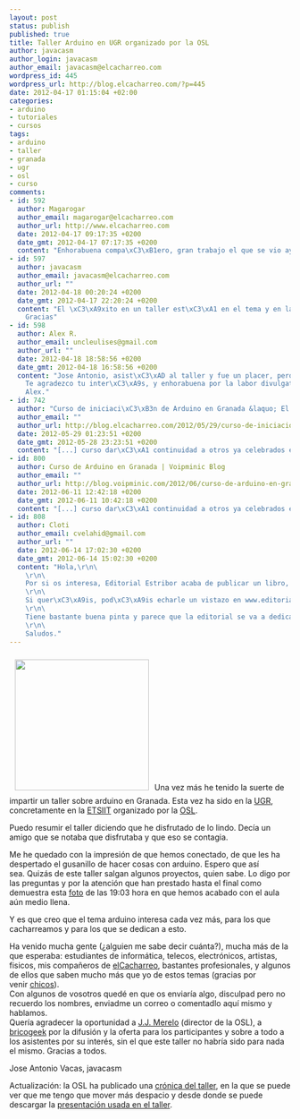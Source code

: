 ```yaml
--- 
layout: post
status: publish
published: true
title: Taller Arduino en UGR organizado por la OSL
author: javacasm
author_login: javacasm
author_email: javacasm@elcacharreo.com
wordpress_id: 445
wordpress_url: http://blog.elcacharreo.com/?p=445
date: 2012-04-17 01:15:04 +02:00
categories: 
- arduino
- tutoriales
- cursos
tags: 
- arduino
- taller
- granada
- ugr
- osl
- curso
comments: 
- id: 592
  author: Magarogar
  author_email: magarogar@elcacharreo.com
  author_url: http://www.elcacharreo.com
  date: 2012-04-17 09:17:35 +0200
  date_gmt: 2012-04-17 07:17:35 +0200
  content: "Enhorabuena compa\xC3\xB1ero, gran trabajo el que se vio ayer en la ETSIIT"
- id: 597
  author: javacasm
  author_email: javacasm@elcacharreo.com
  author_url: ""
  date: 2012-04-18 00:20:24 +0200
  date_gmt: 2012-04-17 22:20:24 +0200
  content: "El \xC3\xA9xito en un taller est\xC3\xA1 en el tema y en la comunicaci\xC3\xB3n con los asistentes: el tema est\xC3\xA1 de rechupete y la asistencia animada. No hubiera sido nada sin todos vosotros.\r\n\
    Gracias"
- id: 598
  author: Alex R.
  author_email: uncleulises@gmail.com
  author_url: ""
  date: 2012-04-18 18:58:56 +0200
  date_gmt: 2012-04-18 16:58:56 +0200
  content: "Jose Antonio, asist\xC3\xAD al taller y fue un placer, pero quer\xC3\xADa plantear una duda que no se trat\xC3\xB3 en el mismo. Mi inter\xC3\xA9s particular consiste sobre todo en controlar instalaciones con tensiones de red, y potencias relativamente altas, adecuadas a usos de dom\xC3\xB3tica. \xC2\xBFTen\xC3\xA9is documentaci\xC3\xB3n al respecto, o alg\xC3\xBAn recurso que me oriente un poco?\r\n\
    Te agradezco tu inter\xC3\xA9s, y enhorabuena por la labor divulgativa.\r\n\
    Alex."
- id: 742
  author: "Curso de iniciaci\xC3\xB3n de Arduino en Granada &laquo; El Cacharreo.com"
  author_email: ""
  author_url: http://blog.elcacharreo.com/2012/05/29/curso-de-iniciacion-de-arduino-en-granada/
  date: 2012-05-29 01:23:51 +0200
  date_gmt: 2012-05-28 23:23:51 +0200
  content: "[...] curso dar\xC3\xA1 continuidad a otros ya celebrados en Ja\xC3\xA9n y Granada\xC2\xA0(o aqu\xC3\xAD)\xC2\xA0\xC2\xA0y que tan \xC2\xA0buena acogida [...]"
- id: 800
  author: Curso de Arduino en Granada | Voipminic Blog
  author_email: ""
  author_url: http://blog.voipminic.com/2012/06/curso-de-arduino-en-granada/
  date: 2012-06-11 12:42:18 +0200
  date_gmt: 2012-06-11 10:42:18 +0200
  content: "[...] curso dar\xC3\xA1 continuidad a otros ya celebrados en Ja\xC3\xA9n y Granada (o aqu\xC3\xAD)\xC2\xA0\xC2\xA0y que tan \xC2\xA0buena acogida [...]"
- id: 808
  author: Cloti
  author_email: cvelahid@gmail.com
  author_url: ""
  date: 2012-06-14 17:02:30 +0200
  date_gmt: 2012-06-14 15:02:30 +0200
  content: "Hola,\r\n\
    \r\n\
    Por si os interesa, Editorial Estribor acaba de publicar un libro, en espa\xC3\xB1ol, sobre Arduino:  \xE2\x80\x9C30 Proyectos con Arduino\xE2\x80\x9D de Simon Monk.\r\n\
    \r\n\
    Si quer\xC3\xA9is, pod\xC3\xA9is echarle un vistazo en www.editorialestribor.com\r\n\
    \r\n\
    Tiene bastante buena pinta y parece que la editorial se va a dedicar a publicar libros de este tipo en espa\xC3\xB1ol.\r\n\
    \r\n\
    Saludos."
---
```

<a href="http://blog.elcacharreo.com/wp-content/uploads/2012/04/AqncxtTCMAE5adW.jpg"><img class="alignleft  wp-image-449" style="margin: 10px;" title="AqncxtTCMAE5adW" src="http://blog.elcacharreo.com/wp-content/uploads/2012/04/AqncxtTCMAE5adW-300x293.jpg" alt="" width="240" height="234" /></a>Una vez más he tenido la suerte de impartir un taller sobre arduino en Granada. Esta vez ha sido en la <a href="http://www.ugr.es">UGR</a>, concretamente en la <a href="http://etsiit.ugr.es">ETSIIT</a> organizado por la <a href="http://osl.ugr.es">OSL</a>.

Puedo resumir el taller diciendo que he disfrutado de lo lindo. Decía un amigo que se notaba que disfrutaba y que eso se contagia.

Me he quedado con la impresión de que hemos conectado, de que les ha despertado el gusanillo de hacer cosas con arduino. Espero que así sea. Quizás de este taller salgan algunos proyectos, quien sabe. Lo digo por las preguntas y por la atención que han prestado hasta el final como demuestra esta <a href="http://blog.elcacharreo.com/wp-content/uploads/2012/04/20120416_190303.jpg">foto</a> de las 19:03 hora en que hemos acabado con el aula aún medio llena.

Y es que creo que el tema arduino interesa cada vez más, para los que cacharreamos y para los que se dedican a esto.
<div>Ha venido mucha gente (¿alguien me sabe decir cuánta?), mucha más de la que esperaba: estudiantes de informática, telecos, electrónicos, artistas, fisicos, mis compañeros de <a href="http://elCacharreo.com">elCacharreo</a>, bastantes profesionales, y algunos de ellos que saben mucho más que yo de estos temas (gracias por venir <a href="http://www.cilabweb.com/">chicos</a>).</div>
<div></div>
<div>Con algunos de vosotros quedé en que os enviaría algo, disculpad pero no recuerdo los nombres, enviadme un correo o comentadlo aquí mismo y hablamos.</div>
Quería agradecer la oportunidad a <a href="http://atalaya.blogalia.com/">J.J. Merelo</a> (director de la OSL), a <a href="http://www.bricogeek.com" target="_blank">bricogeek</a> por la difusión y la oferta para los participantes y sobre a todo a los asistentes por su interés, sin el que este taller no habría sido para nada el mismo. Gracias a todos.

Jose Antonio Vacas, javacasm

Actualización: la OSL ha publicado una <a href="http://osl.ugr.es/2012/04/18/taller-de-arduino-cronica/">crónica del taller</a>, en la que se puede ver que me tengo que mover más despacio y desde donde se puede descargar la <a href="http://osl.ugr.es/wp-content/uploads/2012/04/ArduinoUGR2012.pdf">presentación usada en el taller</a>.
